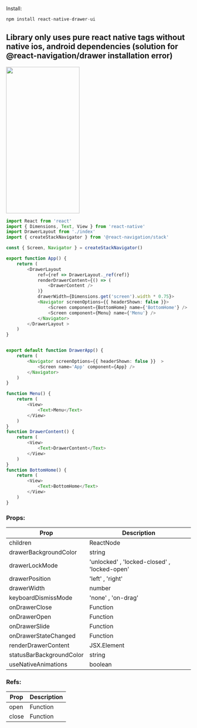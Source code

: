 Install:

```js
npm install react-native-drawer-ui
```
## Library only uses pure react native tags without native ios, android dependencies (solution for @react-navigation/drawer installation error)
<img  width="200" height="400" src="https://github.com/phamha98/react-native-drawer-ui/blob/master/image.gif">

```ts
import React from 'react'
import { Dimensions, Text, View } from 'react-native'
import DrawerLayout from './index'
import { createStackNavigator } from '@react-navigation/stack'

const { Screen, Navigator } = createStackNavigator()

export function App() {
    return (
        <DrawerLayout
            ref={ref => DrawerLayout._ref(ref)}
            renderDrawerContent={() => (
                <DrawerContent />
            )}
            drawerWidth={Dimensions.get('screen').width * 0.75}>
            <Navigator screenOptions={{ headerShown: false }}>
                <Screen component={BottomHome} name={'BottomHome'} />
                <Screen component={Menu} name={'Menu'} />
            </Navigator>
        </DrawerLayout >
    )
}


export default function DrawerApp() {
    return (
        <Navigator screenOptions={{ headerShown: false }}  >
            <Screen name='App' component={App} />
        </Navigator>
    )
}

function Menu() {
    return (
        <View>
            <Text>Menu</Text>
        </View>
    )
}
function DrawerContent() {
    return (
        <View>
            <Text>DrawerContent</Text>
        </View>
    )
}
function BottomHome() {
    return (
        <View>
            <Text>BottomHome</Text>
        </View>
    )
}

```

### Props:

| Prop                     | Description                                  |
| ------------------------ | -------------------------------------------- |
| children                 | ReactNode                                    |
| drawerBackgroundColor    | string                                       |
| drawerLockMode           | 'unlocked' , 'locked-closed' , 'locked-open' |
| drawerPosition           | 'left' , 'right'                             |
| drawerWidth              | number                                       |
| keyboardDismissMode      | 'none' , 'on-drag'                           |
| onDrawerClose            | Function                                     |
| onDrawerOpen             | Function                                     |
| onDrawerSlide            | Function                                     |
| onDrawerStateChanged     | Function                                     |
| renderDrawerContent      | JSX.Element                                  |
| statusBarBackgroundColor | string                                       |
| useNativeAnimations      | boolean                                      |

### Refs:

| Prop  | Description |
| ----- | ----------- |
| open  | Function    |
| close | Function    |
